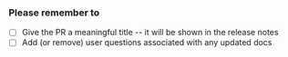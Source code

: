 ### Please remember to

- [ ] Give the PR a meaningful title -- it will be shown in the release notes
- [ ] Add (or remove) user questions associated with any updated docs
